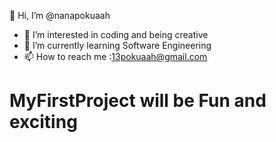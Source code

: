 👋 Hi, I’m @nanapokuaah
- 👀 I’m interested in coding and being creative
- 🌱 I’m currently learning Software Engineering
- 📫 How to reach me :13pokuaah@gmail.com
# MyFirstProject will be Fun and exciting
